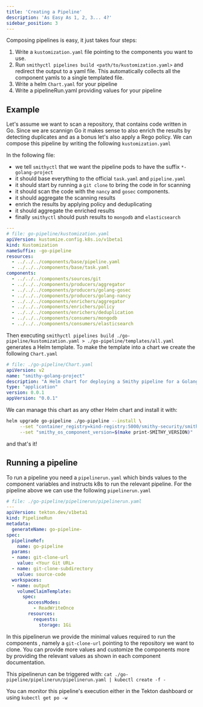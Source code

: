```yaml
---
title: 'Creating a Pipeline'
description: 'As Easy As 1, 2, 3... 4?'
sidebar_position: 3
---
```


Composing pipelines is easy, it just takes four steps:

1. Write a `kustomization.yaml` file pointing to the components you want to use.
2. Run `smithyctl pipelines build <path/to/kustomization.yaml>` and redirect the
   output to a yaml file. This automatically collects all the component yamls to
   a single templated file.
3. Write a helm `Chart.yaml` for your pipeline
4. Write a pipelineRun.yaml providing values for your pipeline

## Example

Let's assume we want to scan a repository, that contains code written in Go.
Since we are scannign Go it makes sense to also enrich the results by detecting
duplicates and as a bonus let's also apply a Rego policy.
We can compose this pipeline by writing the following `kustomization.yaml`

In the following file:

* we tell `smithyctl` that we want the pipeline pods to have the suffix
  `*-golang-project`
* it should base everything to the official `task.yaml` and `pipeline.yaml`
* it should start by running a `git clone` to bring the code in for scanning
* it should scan the code with the `nancy` and `gosec` components.
* it should aggregate the scanning results
* enrich the results by applying policy and deduplicating
* it should aggregate the enriched results
* finally `smithyctl` should push results to `mongodb` and `elasticsearch`

```yaml
---
# file: go-pipeline/kustomization.yaml
apiVersion: kustomize.config.k8s.io/v1beta1
kind: Kustomization
nameSuffix: -go-pipeline
resources:
  - ../../../components/base/pipeline.yaml
  - ../../../components/base/task.yaml
components:
  - ../../../components/sources/git
  - ../../../components/producers/aggregator
  - ../../../components/producers/golang-gosec
  - ../../../components/producers/golang-nancy
  - ../../../components/enrichers/aggregator
  - ../../../components/enrichers/policy
  - ../../../components/enrichers/deduplication
  - ../../../components/consumers/mongodb
  - ../../../components/consumers/elasticsearch

```

Then executing `smithyctl pipelines build ./go-pipeline/kustomization.yaml > ./go-pipeline/templates/all.yaml`
generates a Helm template.
To make the template into a chart we create the following `Chart.yaml`

```yaml
# file: ./go-pipeline/Chart.yaml
apiVersion: v2
name: "smithy-golang-project"
description: "A Helm chart for deploying a Smithy pipeline for a Golang project."
type: "application"
version: 0.0.1
appVersion: "0.0.1"
```

We can manage this chart as any other Helm chart and install it with:

```bash
helm upgrade go-pipeline ./go-pipeline --install \
     --set "container_registry=kind-registry:5000/smithy-security/smithy" \
     --set "smithy_os_component_version=$(make print-SMITHY_VERSION)"
```

and that's it!

## Running a pipeline

To run a pipeline you need a `pipelinerun.yaml` which binds values to the
component variables and instructs k8s to run the relevant pipeline.
For the pipeline above we can use the following `pipelinerun.yaml`

```yaml
# file: ./go-pipeline/pipelinerun/pipelinerun.yaml
---
apiVersion: tekton.dev/v1beta1
kind: PipelineRun
metadata:
  generateName: go-pipeline-
spec:
  pipelineRef:
    name: go-pipeline
  params:
  - name: git-clone-url
    value: <Your Git URL>
  - name: git-clone-subdirectory
    value: source-code
  workspaces:
  - name: output
    volumeClaimTemplate:
      spec:
        accessModes:
          - ReadWriteOnce
        resources:
          requests:
            storage: 1Gi
```

In this pipelinerun we provide the minimal values required to run the components
, namely a `git-clone-url` pointing to the repository we want to clone.
You can provide more values and customize the components more by providing the
relevant values as shown in each component documentation.

This pipelinerun can be triggered with:
`cat ./go-pipeline/pipelinerun/pipelinerun.yaml | kubectl create -f -`

You can monitor this pipeline's execution either in the Tekton dashboard or
using `kubectl get po -w`
